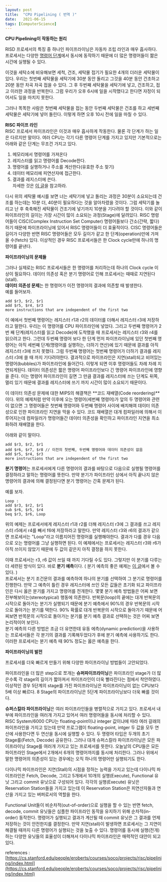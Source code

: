 ```yaml
---
layout: post
title:  "CPU Pipelining ( 번역 )"
date:   2021-06-15
tags: [ComputerScience]
---
```


**CPU Pipelining이 작동하는 원리**        

RISD 프로세서의 특징 중 하나인 파이프라이닝은 자동차 조립 라인과 매우 흡사하다.         
프로세서는 다양한 [명령어 단계](https://sungjjinkang.github.io/computerscience/2021/06/09/fetch_decode_execution.html)에서 동시에 동작하기 때문에 더 많은 명령어들이 짦은 시간에 실행될 수 있다.     

이것을 세탁소에 비유해보면 세척, 건조, 세탁물 접기가 필요한 4개의 더러운 세탁물이 있다. 우리는 첫번째 세탁물을 세탁기에 30분 동안 돌리고 그것을 40분 동안 건초하고 20분 동안 차곡 차곡 접을 수 있다. 그 후 두번째 세탁물을 세탁기에 넣고, 건조하고, 접고 이러한 과정을 반복한다. 그럼 우리가 오후 6시에 일을 시작했다고 한다면 자정이 되어서도 일을 마치지 못한다.      

그러나 똑똑한 사람은 첫번째 세탁물을 접는 동안 두번째 세탁물은 건조를 하고 세번째 세탁물은 세탁기에 넣어 돌린다. 이렇게 하면 오후 10시 전에 일을 마칠 수 있다.        

**RISC 파이프 라인**              
RISC 프로세서 파이프라인은 이것과 매우 흡사하게 작동한다. 물론 각 단계가 하는 일은 다르지만 말이다. 여러 CPU는 각기 다른 명령어 단계를 가지고 있지만 기본적으로는 아래와 같은 단계는 무조건 가지고 있다.          
1. 메모리에서 명령어를 가져온다         
2. 레지스터를 읽고 명령어를 Decode한다.     
3. 명령어를 실행하거나 주소를 계산한다(유효한 주소 찾기)        
4. 데이터 메모리에 피연산자에 접근한다.       
5. 결과를 레지스터에 쓴다.       
자세한 것은 [이 글](https://sungjjinkang.github.io/computerscience/2021/06/09/fetch_decode_execution.html)을 참고하라.       

다시 위의 세탁물 예시를 보면 너는 세탁기에 넣고 돌리는 과정은 30분이 소요되는데 건조를 하는데는 10분 더, 40분이 필요하다는 것을 알아차렸을 것이다. 그럼 세탁기를 놀리고 난 후 축축해진 세탁물이 건조기에 넣기까지 10분을 기다려야 할 것이다. 이와 같이 파이프라인의 길이는 가장 시간이 많이 소요되는 과정(Stage)에 달려있다. RISC 명령어들이 CISC(Complex Instruction Set Computer) 명령어들보다 간소(간략, 짧다)하기 때문에 파이프라이닝에 있어서 RISC 명령어들이 더 효율적이다. CISC 명령어들은 길이가 다양한 반면 RISC 명령어들은 모두 길이가 같고 한 단계(operation)만에 가져올 수(fetch) 있다. 이상적인 경우 RISC 프로세서들은 한 Clock cycle만에 하나의 명령어를 끝낸다.              

**파이프라이닝의 문제들**           

그러나 실제로는 RISC 프로세서들은 한 명령어를 처리하는데 하나의 Clock cycle 이상이 필요하다. 데이터 의존성 혹은 분기 명령어로 인해 프로세서는 때때로 지연된다(stall).       
**데이터 의존성 문제**는 한 명령어가 이전 명령어의 결과에 의존할 때 발생한다.      
예를 들어보자.   
```     
add $r3, $r2, $r1
add $r5, $r4, $r3
more instructions that are independent of the first two
```
이 예에서 첫번째 명령어는 레지스터 r1과 r2의 데이터를 더해서 레지스터 r3에 저장하라고 말한다. 우리는 이 명령어를 CPU 파이프라인에 넣었다. 그리고 두번째 명령어가 2번 째 단계(레지스터를 읽고 Decode)에 도착했을 때 프로세서는 레지스터 r3와 r4를 읽으려고 한다. 그런데 두번째 명령어 보다 한 단계 먼저 파이프라이닝에 있던 첫번째 명령어는 아직 세번째 단계(명령어를 실행하는, 더하기 연산)에 있기 때문에 결과를 아직 레지스터 r3에 쓰지 못했다. 그럼 두번째 명령어는 첫번째 명령어가 더하기 결과를 레지스터 r3에 쓸 때 까지 기다려야한다. 결과적으로 파이프라인은 지연(stall)되고 비어있는 명령어(bubbles)가 파이프라인에 들어간다. 이렇게 되면 이후 명령어들도 차례 차례 지연되게된다.  데이터 의존성은 짧은 명령어 파이프라인보다 긴 명령어 파이프라인에 영향을 준다. 이는 명령어 파이프라인이 길면 그 만큼 결과를 레지스터에 쓰는 단계도 뒤쪽, 멀리 있기 때문에 결과를 레지스터에 쓰기 까지 시간이 많이 소요되기 때문이다.         

이 데이터 의존성 문제에 대한 MIPS의 해결책은 **코드 재배열(Code reordering)**이다. 위의 예제처럼 만약 이후에 오는 명령어(세번째 명령어)가 앞의 두 명령어와 관련이 없으면 그 명령어들은 첫번째 명령어와 두번째 명령어 사이에 배치해여 데이터 의존성으로 인한 파이프라인 지연을 막을 수 있다. 코드 재배열은 대개 컴파일러에 의해서 이루어지는데 컴파일러가 명령어들간 데이터 의존성을 확인하고 파이프라인 지연을 최소화하려 재배열을 한다.     

아래와 같이 말이다.   
```     
add $r3, $r2, $r1
add $r6, $r7, $r8 // 이전의 첫번째, 두번째 명령어와 데이터 의존성이 없음
add $r5, $r4, $r3
more instructions that are independent of the first two
```

**분기 명령어**는 프로세서에게 다른 명령어의 결과를 바탕으로 다음으로 실행될 명령어를 결정하라고 말하는 명령어를 뜻한다. 만약 분기가 파이프라인 상에서 아직 끝나지 않은 명령어의 결과에 의해 결정된다면 분기 명령어는 간혹 문제가 된다.     

예를 보자.
```       
Loop :
add $r3, $r2, $r1
sub $r6, $r5, $r4
beq $r3, $r6, Loop
```

위의 예제는 프로세서에게 레지스터 r1과 r2를 더해 레지스터 r3에 그 결과를 쓰고 레지스터 r5에서 r4를 빼서 f6에 저장하라고 말한다. 만약 레지스터 r3와 r6의 결과가 같으면 프로세서는 "Loop"라고 이름지어진 명령어를 실행해야한다. 결과가 다를 경우 다음으로 오는 명령어를 그냥 실행하면 된다. 이 예제에서는 프로세서는 레지스터 r3와 r6가 아직 쓰이지 않았기 때문에 두 값이 같은지 아직 결정을 하지 못한다.    

이때 프로세서는 r3, r6 값이 쓰일 때 까지 기다릴 수도 있다. 그렇지만 이 분기를 다루는 더 세련된 방식이 있다. 바로 **분기 예측**이다. ( 분기 예측의 좋은 예제는 [이 글](https://sungjjinkang.github.io/computerscience/2021/05/14/branchprediction.html)에서 볼 수 있다. )      
프로세서는 분기 조건문의 결과를 예측하여 하나의 분기를 선택하여 그 분기로 명령어를 진행한다. 만약 그 예측이 틀린 경우 레지스터에 쓰인 모든 값들은 초기화 되고 파이프라인은 다시 옳은 분기를 가지고 명령어를 전개한다. 몇몇 분기 예측 방법들은 어찌 보면 진부해보이는(stereotypical) 행동에 의존한다. 반복문(loop)의 끝에는 대개 반복문의 시작으로 돌아가는 분기가 실행되기 때문에 분기 예측에서 90%의 경우 반복문의 시작으로 돌아가는 분기를 택한다. 90% 확률로 대개 반복문의 시작으로 돌아가기 때문에 어찌보면 반목문의 시작으로 돌아가는 분기를 분기 예측 결과로 선택하는 것은 어찌 보면 논리적이어 보인다.     
분기 예측의 다른 방법은 조금 더 유연한데 유동 에측(dynamic prediction)을 사용하는 프로세서들은 각 분기의 결과를 기록해두었다가 후에 분기 예측에 사용하기도 한다. 이러한 프로세서는 분기 예측 때 90% 정도는 옳은 예측을 한다.      

**파이프라이닝의 발전**

프로세서를 더욱 빠르게 만들기 위해 다양한 파이프라이닝 방법들이 고안되었다.       

파이프라인을 더 많은 step으로 쪼개는 **슈퍼파이프라이닝**은 파이프라인 stage가 더 많은수록 각 stage의 길이가 짧아져서 파이프라인이 더욱 빨라진다는 점에서 착안하였다. 이상적인 경우 5단계의 stage를 가진 파이프라이닝은 파이프라이닝이 없는 CPU보다 5배 이상 빠르다. 8 Stage의 파이프라이닝은 5단계 파이프라이닝보다 더욱 빠를 것이다.          

**슈퍼스칼라 파이프라이닝**은 여러 파이프라인들을 병렬적으로 가지고 있다. 프로세서 내부에 파이프라인을 여러개 가지고 있어서 여러 명령어들을 동시에 처리할 수 있다. RISC System/6000 CPU는 floating-point이냐 integer 값이냐에 따라 여러 갈래의 파이프라인을 가지고 있는데 만약 프로그램이 floating-point, intger 두 값을 모두 연산에 사용한다면 두 연산을 동시에 실행할 수 있다. 두 명령어 타입은 두개의 초기 Stage를(Fetch, Decode) 공유한다. 그러나 대개 슈퍼스칼라 파이프라이닝은 모든 파이프라이닝 Stage를 여러개 가지고 있는 프로세서를 뜻한다. 오늘날의 CPU들은 모든 파이프라인 Stage에서 2개에서 6개의 명령어까지를 동시에 처리한다. 그러나 위에서 말한 명령어의 의존성이 있는 경우에는 오직 하나의 명령어만 실행되기도 한다.         

다이나믹 파이프라인은 지연(Stall)의 시점을 정하는 능력을 가지고 있는데 다이나믹 파이프라인은 Fetch, Decode, 그리고 5개에서 10개의 실행(Execute), Functional 유닛 그리고 commit 유닛으로 구성되어 있다. 각각의 실행(Execute) 유닛은 Reservation Station들을 가지고 있는데 이 Reservation Station은 피연산자들과 연산을 가지고 있는 버퍼로서의 역할을 한다.     

Functional Unit들이 비순차적(out-of-order)으로 실행을 할 수 있는 반면 fetch, decode, commit 유닛들은 심플한 파이프라인 동작을 유지하기 위해 순차적(in-order) 동작한다. 명령어가 실행되고 결과가 계산될 때 commit 유닛은 그 결과를 언제 저장하는 것이 안전한지를 결정한다. 만약 지연(stall)이 발생하면 프로세서는 그 지연이 해결될 때까지 다른 명령어가 실행되는 것을 늦출 수 있다. 명령어를 동시에 실행(전개)하는 다양한 유닛들의 효율성이 더해져서 다이나믹 파이프라인은 매력적인 대안이 되고 있다.                


references : [https://cs.stanford.edu/people/eroberts/courses/soco/projects/risc/pipelining/index.html](https://cs.stanford.edu/people/eroberts/courses/soco/projects/risc/pipelining/index.html)